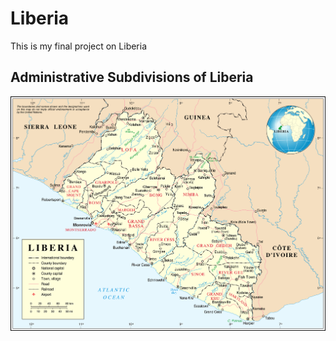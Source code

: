 # Liberia

This is my final project on Liberia

## Administrative Subdivisions of Liberia

![](liberia.png)

